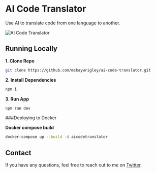 # AI Code Translator

Use AI to translate code from one language to another.

![AI Code Translator](./public/screenshot.png)

## Running Locally

**1. Clone Repo**

```bash
git clone https://github.com/mckaywrigley/ai-code-translator.git
```

**2. Install Dependencies**

```bash
npm i
```

**3. Run App**

```bash
npm run dev
```

###Deploying to Docker

**Docker compose build**

```bash
docker-compose up --build -d aicodetranslator
```

## Contact

If you have any questions, feel free to reach out to me on [Twitter](https://twitter.com/mckaywrigley).
